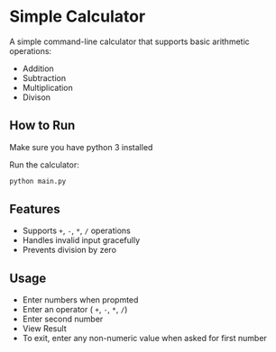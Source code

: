 # Simple Calculator

A simple command-line calculator that supports basic arithmetic operations:
- Addition
- Subtraction
- Multiplication
- Divison

## How to  Run
Make sure you have python 3 installed

Run the calculator:
```bash
python main.py

```

## Features
- Supports `+`, `-`, `*`, `/` operations
- Handles invalid input gracefully
- Prevents division by zero

## Usage
- Enter numbers when propmted
- Enter an operator ( `+`, `-`, `*`, `/`)
- Enter second number
- View Result
- To exit, enter any non-numeric value when asked for first number